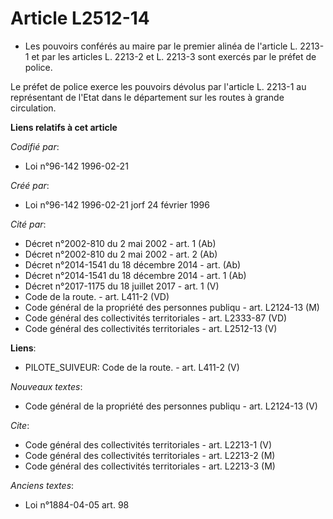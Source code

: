 # Article L2512-14

- Les pouvoirs conférés au maire par le premier alinéa de l'article L. 2213-1 et par les articles L. 2213-2 et L. 2213-3 sont
exercés par le préfet de police.

Le préfet de police exerce les pouvoirs dévolus par l'article L. 2213-1 au représentant de l'Etat dans le département sur les
routes à grande circulation.

**Liens relatifs à cet article**

_Codifié par_:

  - Loi n°96-142 1996-02-21

_Créé par_:

  - Loi n°96-142 1996-02-21 jorf 24 février 1996

_Cité par_:

  - Décret n°2002-810 du 2 mai 2002 - art. 1 (Ab)
  - Décret n°2002-810 du 2 mai 2002 - art. 2 (Ab)
  - Décret n°2014-1541 du 18 décembre 2014 - art. (Ab)
  - Décret n°2014-1541 du 18 décembre 2014 - art. 1 (Ab)
  - Décret n°2017-1175 du 18 juillet 2017 - art. 1 (V)
  - Code de la route. - art. L411-2 (VD)
  - Code général de la propriété des personnes publiqu - art. L2124-13 (M)
  - Code général des collectivités territoriales - art. L2333-87 (VD)
  - Code général des collectivités territoriales - art. L2512-13 (V)

**Liens**:

  - PILOTE_SUIVEUR: Code de la route. - art. L411-2 (V)

_Nouveaux textes_:

  - Code général de la propriété des personnes publiqu - art. L2124-13 (V)

_Cite_:

  - Code général des collectivités territoriales - art. L2213-1 (V)
  - Code général des collectivités territoriales - art. L2213-2 (M)
  - Code général des collectivités territoriales - art. L2213-3 (M)

_Anciens textes_:

  - Loi n°1884-04-05 art. 98
